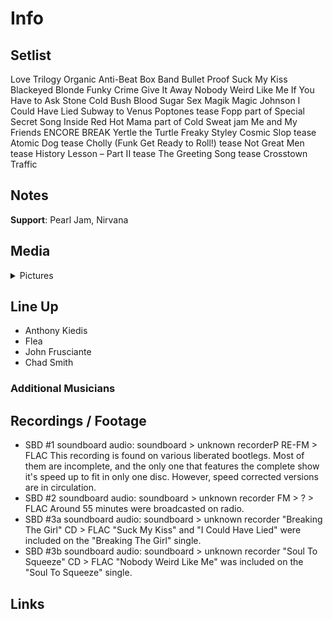 # Info

## Setlist

Love Trilogy
Organic Anti-Beat Box Band
Bullet Proof
Suck My Kiss
Blackeyed Blonde
Funky Crime
Give It Away
Nobody Weird Like Me
If You Have to Ask
Stone Cold Bush
Blood Sugar Sex Magik
Magic Johnson
I Could Have Lied
Subway to Venus
Poptones tease
Fopp part of
Special Secret Song Inside
Red Hot Mama part of
Cold Sweat jam
Me and My Friends
ENCORE BREAK
Yertle the Turtle
Freaky Styley
Cosmic Slop tease
Atomic Dog tease
Cholly (Funk Get Ready to Roll!) tease
Not Great Men tease
History Lesson – Part II tease
The Greeting Song tease
Crosstown Traffic

## Notes

**Support**: Pearl Jam, Nirvana

## Media 

<details>
  <summary>Pictures</summary>
  <!--<img alt="Setlist" title="Setlist" src="_.jpg" height="200" />
  <img alt="Flyer" title="Flyer" src="_.jpg" height="200" />
  <img alt="Clipper" title="Clipper" src="_.jpg" height="200" />
  <img alt="Ticket" title="Ticket" src="_.jpg" height="200" />
  -->
</details>

## Line Up

* Anthony Kiedis
* Flea
* John Frusciante
* Chad Smith

### Additional Musicians

## Recordings / Footage

* SBD #1 soundboard audio: soundboard > unknown recorderP RE-FM > FLAC This recording is found on various liberated bootlegs. Most of them are incomplete, and the only one that features the complete show it's speed up to fit in only one disc. However, speed corrected versions are in circulation.
* SBD #2 soundboard audio: soundboard > unknown recorder FM > ? > FLAC Around 55 minutes were broadcasted on radio.
* SBD #3a soundboard audio: soundboard > unknown recorder "Breaking The Girl" CD > FLAC "Suck My Kiss" and "I Could Have Lied" were included on the "Breaking The Girl" single.
* SBD #3b soundboard audio: soundboard > unknown recorder "Soul To Squeeze" CD > FLAC "Nobody Weird Like Me" was included on the "Soul To Squeeze" single.

## Links

